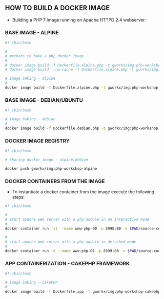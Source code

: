 ## HOW TO BUILD A DOCKER IMAGE

+ Building a PHP 7 image running on Apache HTTPD 2.4 webserver:

### BASE IMAGE - ALPINE

```sh
#! /bin/bash

#
# methods to bake a php docker image
#
# docker image build -f Dockerfile.alpine.php -t gworkx/img:php-workshop-alpine .
# docker image build --no-cache -f Dockerfile.alpine.php -t gworkx/img:php-workshop-alpine .

# image baking - alpine
#
docker image build -f Dockerfile.alpine.php -t gworkx/img:php-workshop-alpine .
```

### BASE IMAGE - DEBIAN/UBUNTU

```sh
#! /bin/bash

# image baking - debian
#
docker image build -f Dockerfile.debian.php -t gworkx/img:php-workshop-debian .
```

### DOCKER IMAGE REGISTRY

```sh
#! /bin/bash

# sharing docker image - alpine/debian

docker push gworkx/img:php-workshop-alpine
```

### DOCKER CONTAINERS FROM THE IMAGE

+ To instantiate a docker container from the image execute the following steps:

```sh
#! /bin/bash

#
# start apache web server with a php module in an interactive mode
#
docker container run -it --name www-php-00 -p 8998:80 -v $PWD/source-code:/var/www/html:ro gworkx/img:php-workshop-debian bash

#
# start apache web server with a php module in detached mode
#
docker container run -d --name www-php-01 -p 8999:80 -v $PWD/source-code:/var/www/html:ro gworkx/img:php-workshop-debian
```

### APP CONTAINERIZATION - CAKEPHP FRAMEWORK

```sh
#! /bin/bash

# image baking - CakePHP
#
docker image build -f Dockerfile.app -t gworkx/img:php-workshop-cakephp .
```
